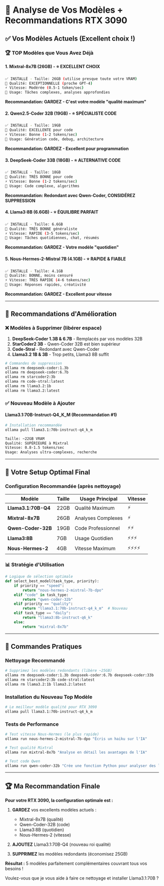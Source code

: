 # 🎯 Analyse de Vos Modèles + Recommandations RTX 3090

## ✅ Vos Modèles Actuels (Excellent choix !)

### 🏆 **TOP Modèles que Vous Avez Déjà**

#### 1. **Mixtral-8x7B** (26GB) - ⭐ EXCELLENT CHOIX
```bash
✅ INSTALLÉ - Taille: 26GB (utilise presque toute votre VRAM)
🌟 Qualité: EXCEPTIONNELLE (proche GPT-4)
⚡ Vitesse: Modérée (0.5-1 token/sec)
🎯 Usage: Tâches complexes, analyses approfondies
```
**Recommandation: GARDEZ - C'est votre modèle "qualité maximum"**

#### 2. **Qwen2.5-Coder 32B** (19GB) - ⭐ SPÉCIALISTE CODE
```bash
✅ INSTALLÉ - Taille: 19GB 
🌟 Qualité: EXCELLENTE pour code
⚡ Vitesse: Bonne (1-2 tokens/sec)
🎯 Usage: Génération code, debug, architecture
```
**Recommandation: GARDEZ - Excellent pour programmation**

#### 3. **DeepSeek-Coder 33B** (18GB) - ⭐ ALTERNATIVE CODE
```bash
✅ INSTALLÉ - Taille: 18GB
🌟 Qualité: TRÈS BONNE pour code
⚡ Vitesse: Bonne (1-2 tokens/sec)  
🎯 Usage: Code complexe, algorithms
```
**Recommandation: Redondant avec Qwen-Coder, CONSIDÉREZ SUPPRESSION**

#### 4. **Llama3:8B** (6.6GB) - ⭐ ÉQUILIBRE PARFAIT
```bash
✅ INSTALLÉ - Taille: 6.6GB
🌟 Qualité: TRÈS BONNE généraliste
⚡ Vitesse: RAPIDE (3-5 tokens/sec)
🎯 Usage: Tâches quotidiennes, chat, résumés
```
**Recommandation: GARDEZ - Votre modèle "quotidien"**

#### 5. **Nous-Hermes-2-Mistral 7B** (4.1GB) - ⭐ RAPIDE & FIABLE
```bash
✅ INSTALLÉ - Taille: 4.1GB
🌟 Qualité: BONNE, moins censuré
⚡ Vitesse: TRÈS RAPIDE (4-6 tokens/sec)
🎯 Usage: Réponses rapides, créativité
```
**Recommandation: GARDEZ - Excellent pour vitesse**

---

## 🚀 Recommandations d'Amélioration

### ❌ **Modèles à Supprimer** (libérer espace)

1. **DeepSeek-Coder 1.3B & 6.7B** - Remplacés par vos modèles 32B
2. **StarCoder2 3B** - Qwen-Coder 32B est bien supérieur
3. **Code-Stral** - Redondant avec Qwen-Coder
4. **Llama3.2 1B & 3B** - Trop petits, Llama3 8B suffit

```bash
# Commandes de suppression
ollama rm deepseek-coder:1.3b
ollama rm deepseek-coder:6.7b  
ollama rm starcoder2:3b
ollama rm code-stral:latest
ollama rm llama3.2:1b
ollama rm llama3.2:latest
```

### ✅ **Nouveau Modèle à Ajouter**

#### **Llama3.1:70B-Instruct-Q4_K_M** (Recommandation #1)
```bash
# Installation recommandée
ollama pull llama3.1:70b-instruct-q4_k_m

Taille: ~22GB VRAM
Qualité: SUPÉRIEURE à Mixtral
Vitesse: 0.8-1.5 tokens/sec
Usage: Analyses ultra-complexes, recherche
```

---

## 🎯 **Votre Setup Optimal Final**

### Configuration Recommandée (après nettoyage)

| Modèle | Taille | Usage Principal | Vitesse |
|--------|--------|-----------------|---------|
| **Llama3.1:70B-Q4** | 22GB | Qualité Maximum | ⚡ |
| **Mixtral-8x7B** | 26GB | Analyses Complexes | ⚡ |
| **Qwen-Coder-32B** | 19GB | Code Professionnel | ⚡⚡ |
| **Llama3:8B** | 7GB | Usage Quotidien | ⚡⚡⚡ |
| **Nous-Hermes-2** | 4GB | Vitesse Maximum | ⚡⚡⚡⚡ |

### 📊 **Stratégie d'Utilisation**

```python
# Logique de sélection optimale
def select_best_model(task_type, priority):
    if priority == "speed":
        return "nous-hermes-2-mistral-7b-dpo"
    elif "code" in task_type:
        return "qwen-coder-32b"
    elif priority == "quality":
        return "llama3.1:70b-instruct-q4_k_m"  # Nouveau
    elif task_type == "daily":
        return "llama3:8b-instruct-q6_k"
    else:
        return "mixtral-8x7b"
```

---

## 🔧 **Commandes Pratiques**

### Nettoyage Recommandé
```bash
# Supprimez les modèles redondants (libère ~25GB)
ollama rm deepseek-coder:1.3b deepseek-coder:6.7b deepseek-coder:33b
ollama rm starcoder2:3b code-stral:latest
ollama rm llama3.2:1b llama3.2:latest
```

### Installation du Nouveau Top Modèle
```bash
# Le meilleur modèle qualité pour RTX 3090
ollama pull llama3.1:70b-instruct-q4_k_m
```

### Tests de Performance
```bash
# Test vitesse Nous-Hermes (le plus rapide)
ollama run nous-hermes-2-mistral-7b-dpo "Écris un haiku sur l'IA"

# Test qualité Mixtral
ollama run mixtral-8x7b "Analyse en détail les avantages de l'IA"

# Test code Qwen
ollama run qwen-coder-32b "Crée une fonction Python pour analyser des logs"
```

---

## 🏆 **Ma Recommandation Finale**

**Pour votre RTX 3090, la configuration optimale est :**

1. **GARDEZ** vos excellents modèles actuels :
   - Mixtral-8x7B (qualité)
   - Qwen-Coder-32B (code)  
   - Llama3:8B (quotidien)
   - Nous-Hermes-2 (vitesse)

2. **AJOUTEZ** Llama3.1:70B-Q4 (nouveau roi qualité)

3. **SUPPRIMEZ** les modèles redondants (économisez 25GB)

**Résultat :** 5 modèles parfaitement complémentaires couvrant tous vos besoins !

Voulez-vous que je vous aide à faire ce nettoyage et installer Llama3.1:70B ?

